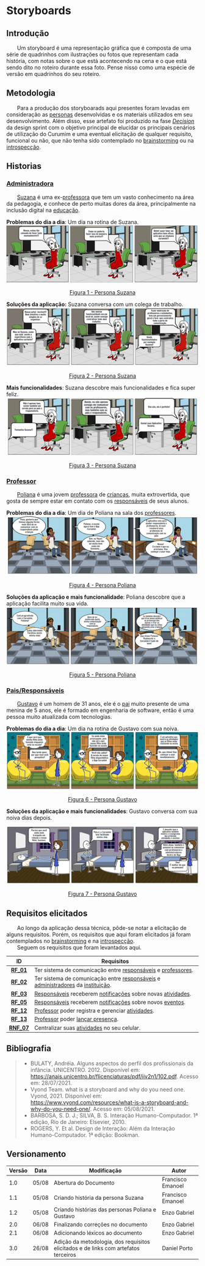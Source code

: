 # Storyboards

## Introdução

&emsp;&emsp;Um storyboard é uma representação gráfica que é composta de uma série de quadrinhos com ilustrações ou fotos que representam cada história, com notas sobre o que está acontecendo na cena e o que está sendo dito no roteiro durante essa foto. Pense nisso como uma espécie de versão em quadrinhos do seu roteiro.

## Metodologia
&emsp;&emsp;Para a produção dos storyboarads aqui presentes foram levadas em consideração as [personas](./personas.md) desenvolvidas e os materiais utilizados em seu desenvolvimento. Além disso, esse artefato foi produzido na fase [*Decision*](../../../design-sprint/doc-design-sprint/#3-decidir-decision-realizado-em-29072021) da design sprint com o objetivo principal de elucidar os principais cenários de utilização do Curumim e uma eventual elicitação de qualquer requisito, funcional ou não, que não tenha sido contemplado no [brainstorming](./brainstorming.md) ou na [introspecção](./introspeccao.md).

## Historias

### [Administradora](/2021.1_G6_Curumim/base/requisitos/modelagem/lexicos/#lexico-administrador)

&emsp;&emsp;[Suzana](../personas/#1-suzana-administradora) é uma ex-[professora](/2021.1_G6_Curumim/base/requisitos/modelagem/lexicos/#lexico-professor) que tem um vasto conhecimento na área da pedagogia, e conhece de perto muitas dores da área, principalmente na inclusão digital na [educação](/2021.1_G6_Curumim/base/requisitos/modelagem/lexicos/#lexico-educacao).

**Problemas do dia a dia**: Um dia na rotina de Suzana.
![](https://raw.githubusercontent.com/francisco1code/docs/master/images/1.png) <center>
[Figura 1 - Persona Suzana](https://raw.githubusercontent.com/francisco1code/docs/master/images/1.png)</center>

**Soluções da aplicação:** Suzana conversa com um colega de trabalho.
![](https://raw.githubusercontent.com/francisco1code/docs/master/images/2.png) <center>
[Figura 2 - Persona Suzana](https://raw.githubusercontent.com/francisco1code/docs/master/images/2.png)</center>

**Mais funcionalidades**: Suzana descobre mais funcionalidades e fica super feliz.
![](https://raw.githubusercontent.com/francisco1code/docs/master/images/3333.png) <center>
[Figura 3 - Persona Suzana](https://raw.githubusercontent.com/francisco1code/docs/master/images/3333.png)</center>

### [Professor](/2021.1_G6_Curumim/base/requisitos/modelagem/lexicos/#lexico-professor)

&emsp;&emsp;[Poliana](../personas/#2-poliana-professora) é uma jovem [professora](/2021.1_G6_Curumim/base/requisitos/modelagem/lexicos/#lexico-professor) de [crianças](/2021.1_G6_Curumim/base/requisitos/modelagem/lexicos/#lexico-criança), muita extrovertida, que gosta de sempre estar em contato com os [responsáveis](/2021.1_G6_Curumim/base/requisitos/modelagem/lexicos/#lexico-responsavel) de seus alunos.

**Problemas do dia a dia**: Um dia de Poliana na sala dos [professores](/2021.1_G6_Curumim/base/requisitos/modelagem/lexicos/#lexico-professor).
![](../../../assets/imagens/storyboards/storyboard_poliana_1.png) <center>
[Figura 4 - Persona Poliana](../../../assets/imagens/storyboards/storyboard_poliana_1.png) </center>

**Soluções da aplicação e mais funcionalidade**: Poliana descobre que a aplicação facilita muito sua vida.
![](../../../assets/imagens/storyboards/storyboard_poliana_2.png) <center>
[Figura 5 - Persona Poliana](../../../assets/imagens/storyboards/storyboard_poliana_2.png) </center>

### [Pais/Responsáveis](/2021.1_G6_Curumim/base/requisitos/modelagem/lexicos/#lexico-pai)

&emsp;&emsp;[Gustavo](../personas/#3-gustavo-responsavel) é um homem de 31 anos, ele é o [pai](/2021.1_G6_Curumim/base/requisitos/modelagem/lexicos/#lexico-pai) muito presente de uma menina de 5 anos, ele é formado em engenharia de software, então é uma pessoa muito atualizada com tecnologias.

**Problemas do dia a dia**: Um dia na rotina de Gustavo com sua noiva.
![](../../../assets/imagens/storyboards/storyboard_gustavo_1.png) <center>
[Figura 6 - Persona Gustavo](../../../assets/imagens/storyboards/storyboard_gustavo_1.png)</center>

**Soluções da aplicação e mais funcionalidades**: Gustavo conversa com sua noiva dias depois.

![](../../../assets/imagens/storyboards/storyboard_gustavo_2.png)<center>
[Figura 7 - Persona Gustavo](../../../assets/imagens/storyboards/storyboard_gustavo_2.png)</center>

## Requisitos elicitados
&emsp;&emsp;Ao longo da aplicação dessa técnica, pôde-se notar a elicitação de alguns requisitos. Porém, os requisitos que aqui foram elicitados já foram contemplados no [brainstorming](./brainstorming.md) e na [introspecção](./introspeccao.md).<br>
&emsp;&emsp;Seguem os requisitos que foram levantados aqui.

|ID|Requisitos|
|:-:|--|
|[**RF_01**](../brainstorming/#rf1)|Ter sistema de comunicação entre [responsáveis](../../modelagem/lexicos/#lexico-responsavel) e [professores](../../modelagem/lexicos/#lexico-professor).|
|[**RF_02**](../brainstorming/#rf2)|Ter sistema de comunicação entre [responsáveis](../../modelagem/lexicos/#lexico-responsavel) e [administradores](../../modelagem/lexicos/#lexico-administrador) da [instituição](../../modelagem/lexicos/#lexico-instituicao). |
|[**RF_03**](../brainstorming/#rf3)|[Responsáveis](../../modelagem/lexicos/#lexico-responsavel) receberem [notificações](../../modelagem/lexicos/#lexico-notificacao) sobre novas [atividades](../../modelagem/lexicos/#lexico-atividade).|
|[**RF_05**](../brainstorming/#rf5)|[Responsáveis](../../modelagem/lexicos/#lexico-responsavel) receberem [notificações](../../modelagem/lexicos/#lexico-notificacao) sobre novos [eventos](../../modelagem/lexicos/#lexico-evento).|
|[**RF_12**](../brainstorming/#rf12)|[Professor](../../modelagem/lexicos/#lexico-professor) poder registra e gerenciar [atividades](../../modelagem/lexicos/#lexico-atividade).|
|[**RF_13**](../brainstorming/#rf13)|[Professor](../../modelagem/lexicos/#lexico-professor) poder [lançar presença](../../modelagem/lexicos/#lexico-lancar-presenca).|
|[**RNF_07**](../introspeccao/#rnf7)|Centralizar suas [atividades](../../modelagem/lexicos/#lexico-atividade) no seu celular.|

## Bibliografia

> - BULATY, Andréia. Alguns aspectos do perfil dos profissionais da infância. UNICENTRO. 2012. Disponível em: <https://anais.unicentro.br/flicenciaturas/pdf/iiv2n1/102.pdf>. Acesso em: 28/07/2021. 
> - Vyond Team. what is a storyboard and why do you need one. Vyond, 2021. Disponível em: <https://www.vyond.com/resources/what-is-a-storyboard-and-why-do-you-need-one/>. Acesso em: 05/08/2021.
> - BARBOSA, S. D. J.; SILVA, B. S. Interação Humano-Computador. 1ª edição, Rio de Janeiro: Elsevier, 2010.
> - ROGERS, Y. Et al. Design de Interação: Além da Interação Humano-Computador. 1ª edição: Bookman.

## Versionamento

| Versão | Data  | Modificação                                      | Autor             |
| ------ | ----- | ------------------------------------------------ | ----------------- |
| 1.0    | 05/08 | Abertura do Documento                            | Francisco Emanoel |
| 1.1    | 05/08 | Criando história da persona Suzana               | Francisco Emanoel |
| 1.2    | 05/08 | Criando histórias das personas Poliana e Gustavo | Enzo Gabriel      |
| 2.0    | 06/08 | Finalizando correções no documento               | Enzo Gabriel      |
| 2.1    | 06/08 | Adicionando léxicos ao documento                 | Enzo Gabriel      |
| 3.0    | 26/08 | Adição da metodologia, dos requisitos elicitados e de links com artefatos terceiros | Daniel Porto |